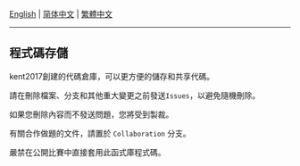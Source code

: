 [English](/README.md) | [简体中文](/README/zh-cn/README.md) | [繁體中文](/README/zh-tw/README.md)

---

## 程式碼存儲

kent2017創建的代碼倉庫，可以更方便的儲存和共享代碼。

請在刪除檔案、分支和其他重大變更之前發送```Issues```，以避免隨機刪除。

如果您刪除內容而不發送問題，您將受到製裁。

有關合作做題的文件，請置於 `Collaboration` 分支。

嚴禁在公開比賽中直接套用此函式庫程式碼。

